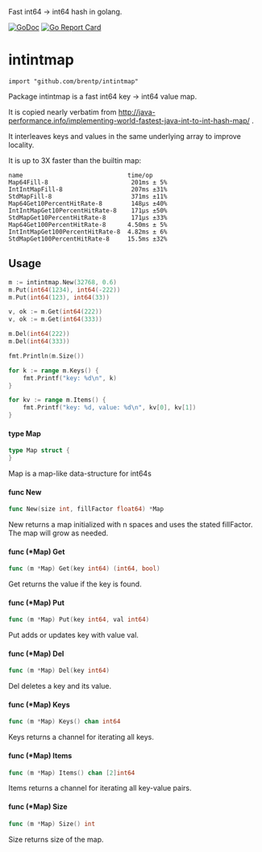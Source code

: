 Fast int64 -> int64 hash in golang.

[![GoDoc](https://godoc.org/github.com/brentp/intintmap?status.svg)](https://godoc.org/github.com/brentp/intintmap)
[![Go Report Card](https://goreportcard.com/badge/github.com/brentp/intintmap)](https://goreportcard.com/report/github.com/brentp/intintmap)

# intintmap

    import "github.com/brentp/intintmap"

Package intintmap is a fast int64 key -> int64 value map.

It is copied nearly verbatim from
http://java-performance.info/implementing-world-fastest-java-int-to-int-hash-map/ .

It interleaves keys and values in the same underlying array to improve locality.

It is up to 3X faster than the builtin map:
```
name                             time/op
Map64Fill-8                       201ms ± 5%
IntIntMapFill-8                   207ms ±31%
StdMapFill-8                      371ms ±11%
Map64Get10PercentHitRate-8        148µs ±40%
IntIntMapGet10PercentHitRate-8    171µs ±50%
StdMapGet10PercentHitRate-8       171µs ±33%
Map64Get100PercentHitRate-8      4.50ms ± 5%
IntIntMapGet100PercentHitRate-8  4.82ms ± 6%
StdMapGet100PercentHitRate-8     15.5ms ±32%
```

## Usage

```go
m := intintmap.New(32768, 0.6)
m.Put(int64(1234), int64(-222))
m.Put(int64(123), int64(33))

v, ok := m.Get(int64(222))
v, ok := m.Get(int64(333))

m.Del(int64(222))
m.Del(int64(333))

fmt.Println(m.Size())

for k := range m.Keys() {
    fmt.Printf("key: %d\n", k)
}

for kv := range m.Items() {
    fmt.Printf("key: %d, value: %d\n", kv[0], kv[1])
}
```

#### type Map

```go
type Map struct {
}
```

Map is a map-like data-structure for int64s

#### func  New

```go
func New(size int, fillFactor float64) *Map
```
New returns a map initialized with n spaces and uses the stated fillFactor. The
map will grow as needed.

#### func (*Map) Get

```go
func (m *Map) Get(key int64) (int64, bool)
```
Get returns the value if the key is found.

#### func (*Map) Put

```go
func (m *Map) Put(key int64, val int64)
```
Put adds or updates key with value val.

#### func (*Map) Del

```go
func (m *Map) Del(key int64)
```
Del deletes a key and its value.

#### func (*Map) Keys

```go
func (m *Map) Keys() chan int64
```
Keys returns a channel for iterating all keys.

#### func (*Map) Items

```go
func (m *Map) Items() chan [2]int64
```
Items returns a channel for iterating all key-value pairs.


#### func (*Map) Size

```go
func (m *Map) Size() int
```
Size returns size of the map.
